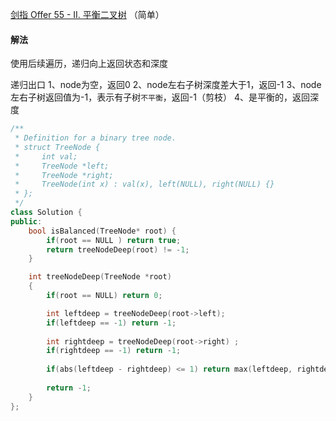 [剑指 Offer 55 - II. 平衡二叉树](https://leetcode-cn.com/problems/ping-heng-er-cha-shu-lcof/) （简单）

#### 解法

使用后续遍历，递归向上返回状态和深度

递归出口
1、node为空，返回0
2、node左右子树深度差大于1，返回-1
3、node左右子树返回值为-1，表示有子树`不平衡`，返回-1（剪枝）
4、是平衡的，返回深度


```C++
/**
 * Definition for a binary tree node.
 * struct TreeNode {
 *     int val;
 *     TreeNode *left;
 *     TreeNode *right;
 *     TreeNode(int x) : val(x), left(NULL), right(NULL) {}
 * };
 */
class Solution {
public:
    bool isBalanced(TreeNode* root) {
        if(root == NULL ) return true;
        return treeNodeDeep(root) != -1;
    }

    int treeNodeDeep(TreeNode *root)
    {
        if(root == NULL) return 0;

        int leftdeep = treeNodeDeep(root->left);
        if(leftdeep == -1) return -1;
        
        int rightdeep = treeNodeDeep(root->right) ;
        if(rightdeep == -1) return -1; 
        
        if(abs(leftdeep - rightdeep) <= 1) return max(leftdeep, rightdeep) + 1;
        
        return -1;
    }
};
```
